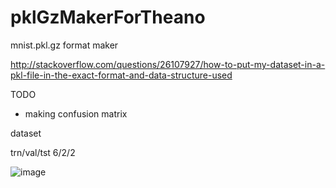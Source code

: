 # pklGzMakerForTheano
mnist.pkl.gz format maker

http://stackoverflow.com/questions/26107927/how-to-put-my-dataset-in-a-pkl-file-in-the-exact-format-and-data-structure-used

TODO

 - making confusion matrix 

dataset

trn/val/tst
6/2/2

![image](https://cloud.githubusercontent.com/assets/7467605/16076206/28603806-332d-11e6-94b0-7762e6a84069.png)
